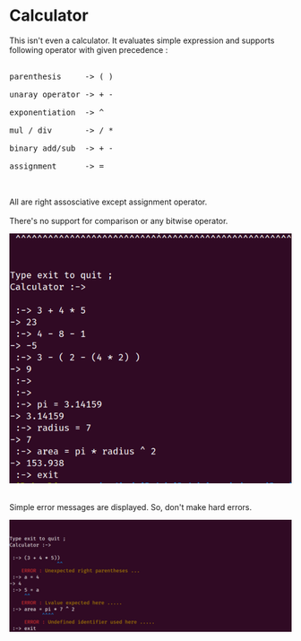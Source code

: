 # Calculator
This isn't even a calculator. It evaluates simple expression and supports following operator with given precedence : <br><br>
<pre>
parenthesis     -> ( ) <br>
unaray operator -> + - <br>
exponentiation  -> ^   <br>
mul / div       -> / * <br>
binary add/sub  -> + - <br>
assignment      -> =   <br>
</pre>
<br>
All are right assosciative except assignment operator.
<br>
<br>
There's no support for comparison or any bitwise operator.
<br>
<p align="left">
	<img src="./includes/calc1.png">
</p>

<br>
Simple error messages are displayed. So, don't make hard errors.
<br>
<p align="left">
	<img src="./includes/calc2.png">
</p>
<br>
<br>


